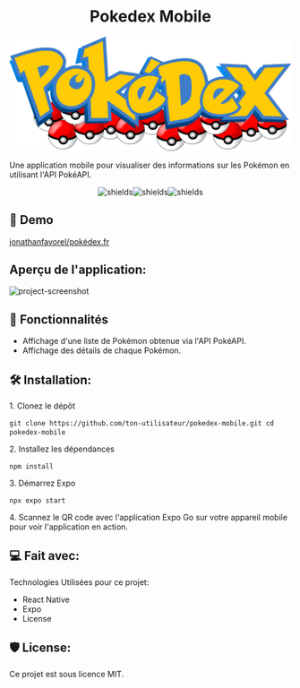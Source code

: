 <h1 align="center" id="title">Pokedex Mobile</h1>

<p align="center"><img src="https://raw.githubusercontent.com/sleduardo20/pokedex/0671af442dff1d8f7141e49eb83b438885bbc9e9/public/img/logo.svg" alt="project-image"></p>

<p id="description">Une application mobile pour visualiser des informations sur les Pokémon en utilisant l'API PokéAPI.</p>

<p align="center"><img src="https://img.shields.io/badge/React%20Native-0.64-blue" alt="shields"><img src="https://img.shields.io/badge/Expo-41.0.0-blue" alt="shields"><img src="https://img.shields.io/badge/License-MIT-green" alt="shields"></p>

<h2>🚀 Demo</h2>

[jonathanfavorel/pokédex.fr](jonathanfavorel/pokédex.fr)

<h2>Aperçu de l'application:</h2>

<img src="https://s3-alpha.figma.com/hub/file/2956195692/82160b4e-9c11-4d10-9af4-53a26da21791-cover.png" alt="project-screenshot" width="400" height="400/">

  
  
<h2>🧐 Fonctionnalités</h2>

*   Affichage d'une liste de Pokémon obtenue via l'API PokéAPI.
*   Affichage des détails de chaque Pokémon.

<h2>🛠️ Installation:</h2>

<p>1. Clonez le dépôt</p>

```
git clone https://github.com/ton-utilisateur/pokedex-mobile.git cd pokedex-mobile
```

<p>2. Installez les dépendances</p>

```
npm install
```

<p>3. Démarrez Expo</p>

```
npx expo start
```

<p>4. Scannez le QR code avec l'application Expo Go sur votre appareil mobile pour voir l'application en action.</p>

  
  
<h2>💻 Fait avec:</h2>

Technologies Utilisées pour ce projet:

*   React Native
*   Expo
*   License

<h2>🛡️ License:</h2>

Ce projet est sous licence MIT. 
